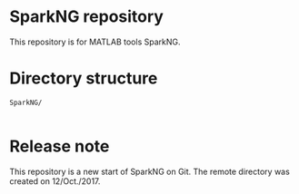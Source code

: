 # SparkNG repository
This repository is for MATLAB tools SparkNG.

# Directory structure
```
SparkNG/


```

# Release note
This repository is a new start of SparkNG on Git. 
The remote directory was created on 12/Oct./2017.
